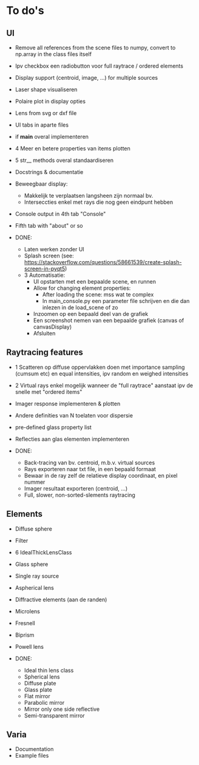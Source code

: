 # To do's

## UI
* Remove all references from the scene files to numpy, convert to np.array in the class files itself
* Ipv checkbox een radiobutton voor full raytrace / ordered elements
* Display support (centroid, image, ...) for multiple sources
* Laser shape visualiseren
* Polaire plot in display opties
* Lens from svg or dxf file
* UI tabs in aparte files
* if __main__ overal implementeren
* 4 Meer en betere properties van items plotten
* 5 str__ methods overal standaardiseren
* Docstrings & documentatie
* Beweegbaar display:
	* Makkelijk te verplaatsen langsheen zijn normaal bv.
	* Interseccties enkel met rays die nog geen eindpunt hebben
* Console output in 4th tab "Console"
* Fifth tab with "about" or so
	
* DONE:
	* Laten werken zonder UI
	* Splash screen (see: https://stackoverflow.com/questions/58661539/create-splash-screen-in-pyqt5)
    * 3 Automatisatie:
        * UI opstarten met een bepaalde scene, en runnen
        * Allow for changing element properties:
           * After loading the scene: mss wat te complex
           * In main_console.py een parameter file schrijven en die dan inlezen in de load_scene of zo
        * Inzoomen op een bepaald deel van de grafiek
        * Een screenshot nemen van een bepaalde grafiek (canvas of canvasDisplay)
        * Afsluiten
	
## Raytracing features
* 1 Scatteren op diffuse oppervlakken doen met importance sampling (cumsum etc) en equal intensities, ipv random en weighed intensities
* 2 Virtual rays enkel mogelijk wanneer de "full raytrace" aanstaat ipv de snelle met "ordered items"
* Imager response implementeren & plotten
* Andere definities van N toelaten voor dispersie
* pre-defined glass property list
* Reflecties aan glas elementen implementeren

* DONE:
	* Back-tracing van bv. centroid, m.b.v. virtual sources
	* Rays exporteren naar txt file, in een bepaald formaat
    * Bewaar in de ray zelf de relatieve display coordinaat, en pixel nummer
	* Imager resultaat exporteren (centroid, ...)
	* Full, slower, non-sorted-slements raytracing
	
## Elements
* Diffuse sphere			
* Filter
* 6 IdealThickLensClass
* Glass sphere
* Single ray source
* Aspherical lens
* Diffractive elements (aan de randen)
* Microlens
* Fresnell
* Biprism
* Powell lens

* DONE:
	* Ideal thin lens class
	* Spherical lens
	* Diffuse plate
	* Glass plate
	* Flat mirror
	* Parabolic mirror
	* Mirror only one side reflective
    * Semi-transparent mirror

## Varia
* Documentation
* Example files